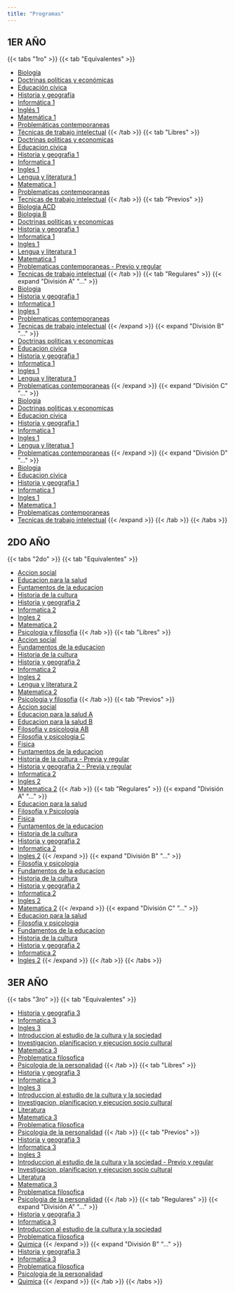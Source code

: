 ```yaml
---
title: "Programas"
---
```


## 1ER AÑO 

{{< tabs "1ro" >}}
{{< tab "Equivalentes" >}}
- <a href="http://cpem55plottier.edu.ar/programas-2020/Vespertino/1RO/EQUIVALENTES/Biologia.pdf" target="_blank">Biología</a>
- <a href="http://cpem55plottier.edu.ar/programas-2020/Vespertino/1RO/EQUIVALENTES/Doctrinas%20politicas%20y%20economicas.doc" target="_blank">Doctrinas políticas y económicas</a>
- <a href="http://cpem55plottier.edu.ar/programas-2020/Vespertino/1RO/EQUIVALENTES/Educacion%20Civica.doc" target="_blank">Educación cívica</a>
- <a href="http://cpem55plottier.edu.ar/programas-2020/Vespertino/1RO/EQUIVALENTES/Historia%20y%20geografia%201.docx" target="_blank">Historia y geografía</a>
- <a href="http://cpem55plottier.edu.ar/programas-2020/Vespertino/1RO/EQUIVALENTES/Informatica%201.docx" target="_blank">Informática 1</a>
- <a href="http://cpem55plottier.edu.ar/programas-2020/Vespertino/1RO/EQUIVALENTES/Ingles%201.pdf" target="_blank">Inglés 1</a>
- <a href="http://cpem55plottier.edu.ar/programas-2020/Vespertino/1RO/EQUIVALENTES/Matematica%201.pdf" target="_blank">Matemática 1</a>
- <a href="http://cpem55plottier.edu.ar/programas-2020/Vespertino/1RO/EQUIVALENTES/Problematicas%20contemporaneas.doc" target="_blank">Problemáticas contemporaneas</a>
- <a href="http://cpem55plottier.edu.ar/programas-2020/Vespertino/1RO/EQUIVALENTES/Tecnicas%20de%20trabajo%20intelectual.docx" target="_blank">Técnicas de trabajo intelectual</a>
{{< /tab >}}
{{< tab "Libres" >}}
- <a href="http://cpem55plottier.edu.ar/programas-2020/Vespertino/1RO/LIBRES/Doctrinas%20politicas%20y%20economicas.doc" target="_blank">Doctrinas politicas y economicas</a>
- <a href="http://cpem55plottier.edu.ar/programas-2020/Vespertino/1RO/LIBRES/Educacion%20civica.doc" target="_blank">Educacion civica</a>
- <a href="http://cpem55plottier.edu.ar/programas-2020/Vespertino/1RO/LIBRES/Historia%20y%20geografia%201.doc" target="_blank">Historia y geografia 1</a>
- <a href="http://cpem55plottier.edu.ar/programas-2020/Vespertino/1RO/LIBRES/Informatica%201.docx" target="_blank">Informatica 1</a>
- <a href="http://cpem55plottier.edu.ar/programas-2020/Vespertino/1RO/LIBRES/Ingles%201.pdf" target="_blank">Ingles 1</a>
- <a href="http://cpem55plottier.edu.ar/programas-2020/Vespertino/1RO/LIBRES/Lengua%20y%20literatura%201.docx" target="_blank">Lengua y literatura 1</a>
- <a href="http://cpem55plottier.edu.ar/programas-2020/Vespertino/1RO/LIBRES/Matematica%201.pdf" target="_blank">Matematica 1</a>
- <a href="http://cpem55plottier.edu.ar/programas-2020/Vespertino/1RO/LIBRES/Problematicas%20contemporaneas.doc" target="_blank">Problematicas contemporaneas</a>
- <a href="http://cpem55plottier.edu.ar/programas-2020/Vespertino/1RO/LIBRES/Tecnicas%20de%20trabajo%20intelectual.docx" target="_blank">Tecnicas de trabajo intelectual</a>
{{< /tab >}}
{{< tab "Previos" >}}
- <a href="http://cpem55plottier.edu.ar/programas-2020/Vespertino/1RO/PREVIOS/Biologia%20ACD.pdf" target="_blank">Biologia ACD</a>
- <a href="http://cpem55plottier.edu.ar/programas-2020/Vespertino/1RO/PREVIOS/Biologia%20B.pdf" target="_blank">Biologia B</a>
- <a href="http://cpem55plottier.edu.ar/programas-2020/Vespertino/1RO/PREVIOS/Doctrinas%20politicas%20y%20economicas.doc" target="_blank">Doctrinas politicas y economicas</a>
- <a href="http://cpem55plottier.edu.ar/programas-2020/Vespertino/1RO/PREVIOS/Historia%20y%20geografia%201.doc" target="_blank">Historia y geografia 1</a>
- <a href="http://cpem55plottier.edu.ar/programas-2020/Vespertino/1RO/PREVIOS/Informatica%201.docx" target="_blank">Informatica 1</a>
- <a href="http://cpem55plottier.edu.ar/programas-2020/Vespertino/1RO/PREVIOS/Ingles%201.pdf" target="_blank">Ingles 1</a>
- <a href="http://cpem55plottier.edu.ar/programas-2020/Vespertino/1RO/PREVIOS/Lengua%20y%20literatura%201.docx" target="_blank">Lengua y literatura 1</a>
- <a href="http://cpem55plottier.edu.ar/programas-2020/Vespertino/1RO/PREVIOS/Matematica%201.pdf" target="_blank">Matematica 1</a>
- <a href="http://cpem55plottier.edu.ar/programas-2020/Vespertino/1RO/PREVIOS/Problematicas%20contemporaneas%20-%20Previo%20y%20regular.doc" target="_blank">Problematicas contemporaneas - Previo y regular</a>
- <a href="http://cpem55plottier.edu.ar/programas-2020/Vespertino/1RO/PREVIOS/Tecnicas%20de%20trabajo%20intelectual.docx" target="_blank">Tecnicas de trabajo intelectual</a>
{{< /tab >}}
{{< tab "Regulares" >}}
{{< expand "División A" "..." >}}
- <a href="http://cpem55plottier.edu.ar/programas-2020/Vespertino/1RO/REGULARES/1ATV/Biologia.docx" target="_blank">Biologia</a>
- <a href="http://cpem55plottier.edu.ar/programas-2020/Vespertino/1RO/REGULARES/1ATV/Historia%20y%20geografia%201.doc" target="_blank">Historia y geografia 1</a>
- <a href="http://cpem55plottier.edu.ar/programas-2020/Vespertino/1RO/REGULARES/1ATV/Informatica%201.doc" target="_blank">Informatica 1</a>
- <a href="http://cpem55plottier.edu.ar/programas-2020/Vespertino/1RO/REGULARES/1ATV/Ingles%201.docx" target="_blank">Ingles 1</a>
- <a href="http://cpem55plottier.edu.ar/programas-2020/Vespertino/1RO/REGULARES/1ATV/Problematicas%20contemporaneas.doc" target="_blank">Problematicas contemporaneas</a>
- <a href="http://cpem55plottier.edu.ar/programas-2020/Vespertino/1RO/REGULARES/1ATV/Tecnicas%20%20de%20trabajo%20intelectual.docx" target="_blank">Tecnicas  de trabajo intelectual</a>
{{< /expand >}}
{{< expand "División B" "..." >}}
- <a href="http://cpem55plottier.edu.ar/programas-2020/Vespertino/1RO/REGULARES/1BTV/Doctrinas%20politicas%20y%20economicas.docx" target="_blank">Doctrinas politicas y economicas</a>
- <a href="http://cpem55plottier.edu.ar/programas-2020/Vespertino/1RO/REGULARES/1BTV/Educacion%20civica.pdf" target="_blank">Educacion civica</a>
- <a href="http://cpem55plottier.edu.ar/programas-2020/Vespertino/1RO/REGULARES/1BTV/Historia%20y%20geografia%201.doc" target="_blank">Historia y geografia 1</a>
- <a href="http://cpem55plottier.edu.ar/programas-2020/Vespertino/1RO/REGULARES/1BTV/Informatica%201.pdf" target="_blank">Informatica 1</a>
- <a href="http://cpem55plottier.edu.ar/programas-2020/Vespertino/1RO/REGULARES/1BTV/Ingles%201.docx" target="_blank">Ingles 1</a>
- <a href="http://cpem55plottier.edu.ar/programas-2020/Vespertino/1RO/REGULARES/1BTV/Lengua%20y%20literatura%201.docx" target="_blank">Lengua y literatura 1</a>
- <a href="http://cpem55plottier.edu.ar/programas-2020/Vespertino/1RO/REGULARES/1BTV/Problematicas%20contemporaneas.pdf" target="_blank">Problematicas contemporaneas</a>
{{< /expand >}}
{{< expand "División C" "..." >}}
- <a href="http://cpem55plottier.edu.ar/programas-2020/Vespertino/1RO/REGULARES/1CTV/Biologia.docx" target="_blank">Biologia</a>
- <a href="http://cpem55plottier.edu.ar/programas-2020/Vespertino/1RO/REGULARES/1CTV/Doctrinas%20politicas%20y%20economicas.doc" target="_blank">Doctrinas politicas y economicas</a>
- <a href="http://cpem55plottier.edu.ar/programas-2020/Vespertino/1RO/REGULARES/1CTV/Educacion%20civica.pdf" target="_blank">Educacion civica</a>
- <a href="http://cpem55plottier.edu.ar/programas-2020/Vespertino/1RO/REGULARES/1CTV/Historia%20y%20geografia%201.doc" target="_blank">Historia y geografia 1</a>
- <a href="http://cpem55plottier.edu.ar/programas-2020/Vespertino/1RO/REGULARES/1CTV/Informatica%201.doc" target="_blank">Informatica 1</a>
- <a href="http://cpem55plottier.edu.ar/programas-2020/Vespertino/1RO/REGULARES/1CTV/Ingles%201.docx" target="_blank">Ingles 1</a>
- <a href="http://cpem55plottier.edu.ar/programas-2020/Vespertino/1RO/REGULARES/1CTV/Lengua%20y%20literatua%201.docx" target="_blank">Lengua y literatua 1</a>
- <a href="http://cpem55plottier.edu.ar/programas-2020/Vespertino/1RO/REGULARES/1CTV/Problematicas%20contemporaneas.doc" target="_blank">Problematicas contemporaneas</a>
{{< /expand >}}
{{< expand "División D" "..." >}}
- <a href="http://cpem55plottier.edu.ar/programas-2020/Vespertino/1RO/REGULARES/1DTV/Biologia.docx" target="_blank">Biologia</a>
- <a href="http://cpem55plottier.edu.ar/programas-2020/Vespertino/1RO/REGULARES/1DTV/Educacion%20civica.pdf" target="_blank">Educacion civica</a>
- <a href="http://cpem55plottier.edu.ar/programas-2020/Vespertino/1RO/REGULARES/1DTV/Historia%20y%20geografia%201.doc" target="_blank">Historia y geografia 1</a>
- <a href="http://cpem55plottier.edu.ar/programas-2020/Vespertino/1RO/REGULARES/1DTV/Informatica%201.pdf" target="_blank">Informatica 1</a>
- <a href="http://cpem55plottier.edu.ar/programas-2020/Vespertino/1RO/REGULARES/1DTV/Ingles%201.docx" target="_blank">Ingles 1</a>
- <a href="http://cpem55plottier.edu.ar/programas-2020/Vespertino/1RO/REGULARES/1DTV/Matematica%201.doc" target="_blank">Matematica 1</a>
- <a href="http://cpem55plottier.edu.ar/programas-2020/Vespertino/1RO/REGULARES/1DTV/Problematicas%20contemporaneas.pdf" target="_blank">Problematicas contemporaneas</a>
- <a href="http://cpem55plottier.edu.ar/programas-2020/Vespertino/1RO/REGULARES/1DTV/Tecnicas%20de%20trabajo%20intelectual.docx" target="_blank">Tecnicas de trabajo intelectual</a>
{{< /expand >}}
{{< /tab >}}
{{< /tabs >}}

## 2DO AÑO 

{{< tabs "2do" >}}
{{< tab "Equivalentes" >}}
- <a href="http://cpem55plottier.edu.ar/programas-2020/Vespertino/2DO/EQUIVALENTES/Accion%20social.doc" target="_blank">Accion social</a>
- <a href="http://cpem55plottier.edu.ar/programas-2020/Vespertino/2DO/EQUIVALENTES/Educacion%20para%20la%20salud.pdf" target="_blank">Educacion para la salud</a>
- <a href="http://cpem55plottier.edu.ar/programas-2020/Vespertino/2DO/EQUIVALENTES/Funtamentos%20de%20la%20educacion.doc" target="_blank">Funtamentos de la educacion</a>
- <a href="http://cpem55plottier.edu.ar/programas-2020/Vespertino/2DO/EQUIVALENTES/Historia%20de%20la%20cultura.doc" target="_blank">Historia de la cultura</a>
- <a href="http://cpem55plottier.edu.ar/programas-2020/Vespertino/2DO/EQUIVALENTES/Historia%20y%20geografia%202.doc" target="_blank">Historia y geografia 2</a>
- <a href="http://cpem55plottier.edu.ar/programas-2020/Vespertino/2DO/EQUIVALENTES/Informatica%202.docx" target="_blank">Informatica 2</a>
- <a href="http://cpem55plottier.edu.ar/programas-2020/Vespertino/2DO/EQUIVALENTES/Ingles%202.pdf" target="_blank">Ingles 2</a>
- <a href="http://cpem55plottier.edu.ar/programas-2020/Vespertino/2DO/EQUIVALENTES/Matematica%202.pdf" target="_blank">Matematica 2</a>
- <a href="http://cpem55plottier.edu.ar/programas-2020/Vespertino/2DO/EQUIVALENTES/Psicologia%20y%20filosofia.doc" target="_blank">Psicologia y filosofia</a>
{{< /tab >}}
{{< tab "Libres" >}}
- <a href="http://cpem55plottier.edu.ar/programas-2020/Vespertino/2DO/LIBRES/Accion%20social.doc" target="_blank">Accion social</a>
- <a href="http://cpem55plottier.edu.ar/programas-2020/Vespertino/2DO/LIBRES/Fundamentos%20de%20la%20educacion.doc" target="_blank">Fundamentos de la educacion</a>
- <a href="http://cpem55plottier.edu.ar/programas-2020/Vespertino/2DO/LIBRES/Historia%20de%20la%20cultura.doc" target="_blank">Historia de la cultura</a>
- <a href="http://cpem55plottier.edu.ar/programas-2020/Vespertino/2DO/LIBRES/Historia%20y%20geografia%202.doc" target="_blank">Historia y geografia 2</a>
- <a href="http://cpem55plottier.edu.ar/programas-2020/Vespertino/2DO/LIBRES/Informatica%202.docx" target="_blank">Informatica 2</a>
- <a href="http://cpem55plottier.edu.ar/programas-2020/Vespertino/2DO/LIBRES/Ingles%202.pdf" target="_blank">Ingles 2</a>
- <a href="http://cpem55plottier.edu.ar/programas-2020/Vespertino/2DO/LIBRES/Lengua%20y%20literatura%202.docx" target="_blank">Lengua y literatura 2</a>
- <a href="http://cpem55plottier.edu.ar/programas-2020/Vespertino/2DO/LIBRES/Matematica%202.pdf" target="_blank">Matematica 2</a>
- <a href="http://cpem55plottier.edu.ar/programas-2020/Vespertino/2DO/LIBRES/Psicologia%20y%20filosofia.doc" target="_blank">Psicologia y filosofia</a>
{{< /tab >}}
{{< tab "Previos" >}}
- <a href="http://cpem55plottier.edu.ar/programas-2020/Vespertino/2DO/PREVIOS/Accion%20social.doc" target="_blank">Accion social</a>
- <a href="http://cpem55plottier.edu.ar/programas-2020/Vespertino/2DO/PREVIOS/Educacion%20para%20la%20salud%20A.pdf" target="_blank">Educacion para la salud A</a>
- <a href="http://cpem55plottier.edu.ar/programas-2020/Vespertino/2DO/PREVIOS/Educacion%20para%20la%20salud%20B.pdf" target="_blank">Educacion para la salud B</a>
- <a href="http://cpem55plottier.edu.ar/programas-2020/Vespertino/2DO/PREVIOS/Filosofia%20y%20psicologia%20AB.doc" target="_blank">Filosofia y psicologia AB</a>
- <a href="http://cpem55plottier.edu.ar/programas-2020/Vespertino/2DO/PREVIOS/Filosofia%20y%20psicologia%20C.doc" target="_blank">Filosofia y psicologia C</a>
- <a href="http://cpem55plottier.edu.ar/programas-2020/Vespertino/2DO/PREVIOS/Fisica.pdf" target="_blank">Fisica</a>
- <a href="http://cpem55plottier.edu.ar/programas-2020/Vespertino/2DO/PREVIOS/Funtamentos%20de%20la%20educacion.doc" target="_blank">Funtamentos de la educacion</a>
- <a href="http://cpem55plottier.edu.ar/programas-2020/Vespertino/2DO/PREVIOS/Historia%20de%20la%20cultura%20-%20Previa%20y%20regular.doc" target="_blank">Historia de la cultura - Previa y regular</a>
- <a href="http://cpem55plottier.edu.ar/programas-2020/Vespertino/2DO/PREVIOS/Historia%20y%20geografia%202%20-%20Previa%20y%20regular.doc" target="_blank">Historia y geografia 2 - Previa y regular</a>
- <a href="http://cpem55plottier.edu.ar/programas-2020/Vespertino/2DO/PREVIOS/Informatica%202.pdf" target="_blank">Informatica 2</a>
- <a href="http://cpem55plottier.edu.ar/programas-2020/Vespertino/2DO/PREVIOS/Ingles%202.pdf" target="_blank">Ingles 2</a>
- <a href="http://cpem55plottier.edu.ar/programas-2020/Vespertino/2DO/PREVIOS/Matematica%202.pdf" target="_blank">Matematica 2</a>
{{< /tab >}}
{{< tab "Regulares" >}}
{{< expand "División A" "..." >}}
- <a href="http://cpem55plottier.edu.ar/programas-2020/Vespertino/2DO/REGULARES/2ATV/Educacion%20para%20la%20salud.docx" target="_blank">Educacion para la salud</a>
- <a href="http://cpem55plottier.edu.ar/programas-2020/Vespertino/2DO/REGULARES/2ATV/Filosof%C3%ADa%20y%20Psicolog%C3%ADa.pdf" target="_blank">Filosofía y Psicología</a>
- <a href="http://cpem55plottier.edu.ar/programas-2020/Vespertino/2DO/REGULARES/2ATV/Fisica.pdf" target="_blank">Fisica</a>
- <a href="http://cpem55plottier.edu.ar/programas-2020/Vespertino/2DO/REGULARES/2ATV/Funtamentos%20de%20la%20educacion.docx" target="_blank">Funtamentos de la educacion</a>
- <a href="http://cpem55plottier.edu.ar/programas-2020/Vespertino/2DO/REGULARES/2ATV/Historia%20de%20la%20cultura.doc" target="_blank">Historia de la cultura</a>
- <a href="http://cpem55plottier.edu.ar/programas-2020/Vespertino/2DO/REGULARES/2ATV/Historia%20y%20geografia%202.doc" target="_blank">Historia y geografia 2</a>
- <a href="http://cpem55plottier.edu.ar/programas-2020/Vespertino/2DO/REGULARES/2ATV/Informatica%202.pdf" target="_blank">Informatica 2</a>
- <a href="http://cpem55plottier.edu.ar/programas-2020/Vespertino/2DO/REGULARES/2ATV/Ingles%202.docx" target="_blank">Ingles 2</a>
{{< /expand >}}
{{< expand "División B" "..." >}}
- <a href="http://cpem55plottier.edu.ar/programas-2020/Vespertino/2DO/REGULARES/2BTV/Filosof%C3%ADa%20y%20psicologia.pdf" target="_blank">Filosofía y psicologia</a>
- <a href="http://cpem55plottier.edu.ar/programas-2020/Vespertino/2DO/REGULARES/2BTV/Fundamentos%20de%20la%20educacion.docx" target="_blank">Fundamentos de la educacion</a>
- <a href="http://cpem55plottier.edu.ar/programas-2020/Vespertino/2DO/REGULARES/2BTV/Historia%20de%20la%20cultura.pdf" target="_blank">Historia de la cultura</a>
- <a href="http://cpem55plottier.edu.ar/programas-2020/Vespertino/2DO/REGULARES/2BTV/Historia%20y%20geografia%202.pdf" target="_blank">Historia y geografia 2</a>
- <a href="http://cpem55plottier.edu.ar/programas-2020/Vespertino/2DO/REGULARES/2BTV/Informatica%202.pdf" target="_blank">Informatica 2</a>
- <a href="http://cpem55plottier.edu.ar/programas-2020/Vespertino/2DO/REGULARES/2BTV/Ingles%202.docx" target="_blank">Ingles 2</a>
- <a href="http://cpem55plottier.edu.ar/programas-2020/Vespertino/2DO/REGULARES/2BTV/Matematica%202.doc" target="_blank">Matematica 2</a>
{{< /expand >}}
{{< expand "División C" "..." >}}
- <a href="http://cpem55plottier.edu.ar/programas-2020/Vespertino/2DO/REGULARES/2CTV/Educacion%20para%20la%20salud.pdf" target="_blank">Educacion para la salud</a>
- <a href="http://cpem55plottier.edu.ar/programas-2020/Vespertino/2DO/REGULARES/2CTV/Filosofia%20y%20psicologia.docx" target="_blank">Filosofia y psicologia</a>
- <a href="http://cpem55plottier.edu.ar/programas-2020/Vespertino/2DO/REGULARES/2CTV/Fundamentos%20de%20la%20educacion.docx" target="_blank">Fundamentos de la educacion</a>
- <a href="http://cpem55plottier.edu.ar/programas-2020/Vespertino/2DO/REGULARES/2CTV/Historia%20de%20la%20cultura.pdf" target="_blank">Historia de la cultura</a>
- <a href="http://cpem55plottier.edu.ar/programas-2020/Vespertino/2DO/REGULARES/2CTV/Historia%20y%20geografia%202.docx" target="_blank">Historia y geografia 2</a>
- <a href="http://cpem55plottier.edu.ar/programas-2020/Vespertino/2DO/REGULARES/2CTV/Informatica%202.docx" target="_blank">Informatica 2</a>
- <a href="http://cpem55plottier.edu.ar/programas-2020/Vespertino/2DO/REGULARES/2CTV/Ingles%202.docx" target="_blank">Ingles 2</a>
{{< /expand >}}
{{< /tab >}}
{{< /tabs >}}

## 3ER AÑO 

{{< tabs "3ro" >}}
{{< tab "Equivalentes" >}}
- <a href="http://cpem55plottier.edu.ar/programas-2020/Vespertino/3RO/EQUIVALENTES/Historia%20y%20geografia%203.doc" target="_blank">Historia y geografia 3</a>
- <a href="http://cpem55plottier.edu.ar/programas-2020/Vespertino/3RO/EQUIVALENTES/Informatica%203.docx" target="_blank">Informatica 3</a>
- <a href="http://cpem55plottier.edu.ar/programas-2020/Vespertino/3RO/EQUIVALENTES/Ingles%203.pdf" target="_blank">Ingles 3</a>
- <a href="http://cpem55plottier.edu.ar/programas-2020/Vespertino/3RO/EQUIVALENTES/Introduccion%20al%20estudio%20de%20la%20cultura%20y%20la%20sociedad.doc" target="_blank">Introduccion al estudio de la cultura y la sociedad</a>
- <a href="http://cpem55plottier.edu.ar/programas-2020/Vespertino/3RO/EQUIVALENTES/Investigacion%2C%20planificacion%20y%20ejecucion%20socio%20cultural.doc" target="_blank">Investigacion, planificacion y ejecucion socio cultural</a>
- <a href="http://cpem55plottier.edu.ar/programas-2020/Vespertino/3RO/EQUIVALENTES/Matematica%203.pdf" target="_blank">Matematica 3</a>
- <a href="http://cpem55plottier.edu.ar/programas-2020/Vespertino/3RO/EQUIVALENTES/Problematica%20filosofica.doc" target="_blank">Problematica filosofica</a>
- <a href="http://cpem55plottier.edu.ar/programas-2020/Vespertino/3RO/EQUIVALENTES/Psicologia%20de%20la%20personalidad.doc" target="_blank">Psicologia de la personalidad</a>
{{< /tab >}}
{{< tab "Libres" >}}
- <a href="http://cpem55plottier.edu.ar/programas-2020/Vespertino/3RO/LIBRES/Historia%20y%20geografia%203.doc" target="_blank">Historia y geografia 3</a>
- <a href="http://cpem55plottier.edu.ar/programas-2020/Vespertino/3RO/LIBRES/Informatica%203.docx" target="_blank">Informatica 3</a>
- <a href="http://cpem55plottier.edu.ar/programas-2020/Vespertino/3RO/LIBRES/Ingles%203.pdf" target="_blank">Ingles 3</a>
- <a href="http://cpem55plottier.edu.ar/programas-2020/Vespertino/3RO/LIBRES/Introduccion%20al%20estudio%20de%20la%20cultura%20y%20la%20sociedad.doc" target="_blank">Introduccion al estudio de la cultura y la sociedad</a>
- <a href="http://cpem55plottier.edu.ar/programas-2020/Vespertino/3RO/LIBRES/Investigacion%2C%20planificacion%20y%20ejecucion%20socio%20cultural.doc" target="_blank">Investigacion, planificacion y ejecucion socio cultural</a>
- <a href="http://cpem55plottier.edu.ar/programas-2020/Vespertino/3RO/LIBRES/Literatura.docx" target="_blank">Literatura</a>
- <a href="http://cpem55plottier.edu.ar/programas-2020/Vespertino/3RO/LIBRES/Matematica%203.pdf" target="_blank">Matematica 3</a>
- <a href="http://cpem55plottier.edu.ar/programas-2020/Vespertino/3RO/LIBRES/Problematica%20filosofica.doc" target="_blank">Problematica filosofica</a>
- <a href="http://cpem55plottier.edu.ar/programas-2020/Vespertino/3RO/LIBRES/Psicologia%20de%20la%20personalidad.doc" target="_blank">Psicologia de la personalidad</a>
{{< /tab >}}
{{< tab "Previos" >}}
- <a href="http://cpem55plottier.edu.ar/programas-2020/Vespertino/3RO/PREVIOS/Historia%20y%20geografia%203.doc" target="_blank">Historia y geografia 3</a>
- <a href="http://cpem55plottier.edu.ar/programas-2020/Vespertino/3RO/PREVIOS/Informatica%203.docx" target="_blank">Informatica 3</a>
- <a href="http://cpem55plottier.edu.ar/programas-2020/Vespertino/3RO/PREVIOS/Ingles%203.pdf" target="_blank">Ingles 3</a>
- <a href="http://cpem55plottier.edu.ar/programas-2020/Vespertino/3RO/PREVIOS/Introduccion%20al%20estudio%20de%20la%20cultura%20y%20la%20sociedad%20-%20Previo%20y%20regular.doc" target="_blank">Introduccion al estudio de la cultura y la sociedad - Previo y regular</a>
- <a href="http://cpem55plottier.edu.ar/programas-2020/Vespertino/3RO/PREVIOS/Investigacion%2C%20planificacion%20y%20ejecucion%20socio%20cultural.doc" target="_blank">Investigacion, planificacion y ejecucion socio cultural</a>
- <a href="http://cpem55plottier.edu.ar/programas-2020/Vespertino/3RO/PREVIOS/Literatura.docx" target="_blank">Literatura</a>
- <a href="http://cpem55plottier.edu.ar/programas-2020/Vespertino/3RO/PREVIOS/Matematica%203.pdf" target="_blank">Matematica 3</a>
- <a href="http://cpem55plottier.edu.ar/programas-2020/Vespertino/3RO/PREVIOS/Problematica%20filosofica.doc" target="_blank">Problematica filosofica</a>
- <a href="http://cpem55plottier.edu.ar/programas-2020/Vespertino/3RO/PREVIOS/Psicologia%20de%20la%20personalidad.pdf" target="_blank">Psicologia de la personalidad</a>
{{< /tab >}}
{{< tab "Regulares" >}}
{{< expand "División A" "..." >}}
- <a href="http://cpem55plottier.edu.ar/programas-2020/Vespertino/3RO/REGULARES/3ATV/Historia%20y%20geografia%203.doc" target="_blank">Historia y geografia 3</a>
- <a href="http://cpem55plottier.edu.ar/programas-2020/Vespertino/3RO/REGULARES/3ATV/Informatica%203.docx" target="_blank">Informatica 3</a>
- <a href="http://cpem55plottier.edu.ar/programas-2020/Vespertino/3RO/REGULARES/3ATV/Introduccion%20al%20estudio%20de%20la%20cultura%20y%20la%20sociedad.doc" target="_blank">Introduccion al estudio de la cultura y la sociedad</a>
- <a href="http://cpem55plottier.edu.ar/programas-2020/Vespertino/3RO/REGULARES/3ATV/Problematica%20filosofica.doc" target="_blank">Problematica filosofica</a>
- <a href="http://cpem55plottier.edu.ar/programas-2020/Vespertino/3RO/REGULARES/3ATV/Quimica.pdf" target="_blank">Quimica</a>
{{< /expand >}}
{{< expand "División B" "..." >}}
- <a href="http://cpem55plottier.edu.ar/programas-2020/Vespertino/3RO/REGULARES/3BTV/Historia%20y%20geografia%203.doc" target="_blank">Historia y geografia 3</a>
- <a href="http://cpem55plottier.edu.ar/programas-2020/Vespertino/3RO/REGULARES/3BTV/Informatica%203.docx" target="_blank">Informatica 3</a>
- <a href="http://cpem55plottier.edu.ar/programas-2020/Vespertino/3RO/REGULARES/3BTV/Problematica%20filosofica.doc" target="_blank">Problematica filosofica</a>
- <a href="http://cpem55plottier.edu.ar/programas-2020/Vespertino/3RO/REGULARES/3BTV/Psicologia%20de%20la%20personalidad.doc" target="_blank">Psicologia de la personalidad</a>
- <a href="http://cpem55plottier.edu.ar/programas-2020/Vespertino/3RO/REGULARES/3BTV/Quimica.pdf" target="_blank">Quimica</a>
{{< /expand >}}
{{< /tab >}}
{{< /tabs >}}
